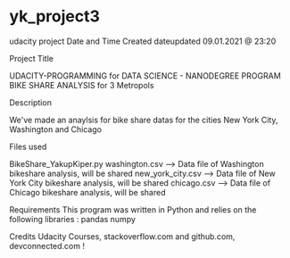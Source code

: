 # yk_project3
udacity project
Date and Time Created
dateupdated
09.01.2021 @ 23:20

Project Title

UDACITY-PROGRAMMING for DATA SCIENCE - NANODEGREE PROGRAM BIKE SHARE ANALYSIS for 3 Metropols

Description

We've made an anaylsis for bike share datas for the cities New York City, Washington and Chicago

Files used

BikeShare_YakupKiper.py washington.csv --> Data file of Washington bikeshare analysis, will be shared new_york_city.csv --> Data file of New York City bikeshare analysis, will be shared chicago.csv --> Data file of Chicago bikeshare analysis, will be shared

Requirements This program was written in Python and relies on the following libraries : pandas numpy

Credits Udacity Courses, stackoverflow.com and github.com, devconnected.com !